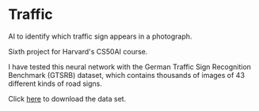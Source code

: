 # Traffic
AI to identify which traffic sign appears in a photograph.

Sixth project for Harvard's CS50AI course.

I have tested this neural network with the German Traffic Sign Recognition Benchmark (GTSRB) dataset, which contains thousands of images of 43 different kinds of road signs.

Click [here](https://cdn.cs50.net/ai/2020/x/projects/5/gtsrb.zip) to download the data set.
